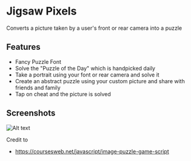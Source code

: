 # Jigsaw Pixels

Converts a picture taken by a user's front or rear camera into a puzzle

## Features

- Fancy Puzzle Font
- Solve the "Puzzle of the Day" which is handpicked daily
- Take a portrait using your font or rear camera and solve it
- Create an abstract puzzle using your custom picture and share with friends and family
- Tap on cheat and the picture is solved

## Screenshots

![Alt text](/JigsawPixels/assets/jp_hero.jpeg  "Optional Title")

Credit to 
- https://coursesweb.net/javascript/image-puzzle-game-script
